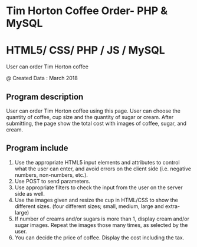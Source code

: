 # Tim Horton Coffee Order- PHP & MySQL 
# HTML5/ CSS/ PHP / JS / MySQL
User can order Tim Horton coffee 

@ Created Data : March 2018
 
 
Program description
--------------------
 User can order Tim Horton coffee using this page. 
 User can choose the quantity of coffee, cup size and the quantity of sugar or cream.
 After submitting, the page show the total cost with images of coffee, sugar, and cream. 
 
 
Program include
-------------------
1.	Use the appropriate HTML5 input elements and attributes to control what the user can enter, and avoid errors on the client side 
   (i.e. negative numbers, non-numbers, etc.).
2.	Use POST to send parameters.
3.	Use appropriate filters to check the input from the user on the server side as well.
4.	Use the images given and resize the cup in HTML/CSS to show the different sizes.
    (four different sizes; small, medium, large and extra-large)
5.	If number of creams and/or sugars is more than 1, display cream and/or sugar images.
    Repeat the images those many times, as selected by the user.
6.	You can decide the price of coffee. Display the cost including the tax.

